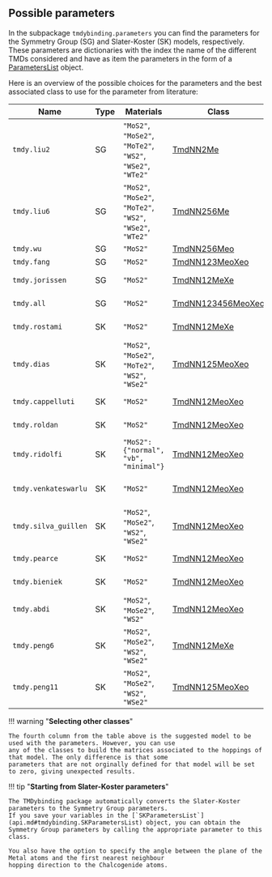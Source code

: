 ## Possible parameters

In the subpackage `tmdybinding.parameters` you can find the parameters for the
Symmetry Group (SG) and Slater-Koster (SK) models, respectively. These parameters are dictionaries with the
index the name of the different TMDs considered and have as item the parameters in the form of a
[ParametersList](api.md#tmdybinding.ParametersList) object.

Here is an overview of the possible choices for the parameters and the best associated class to use for the parameter
from literature:

| Name                 | Type | Materials                                                   | Class               | Ref                      |
|----------------------|------|-------------------------------------------------------------|---------------------|--------------------------|
| `tmdy.liu2`          | SG   | `"MoS2"`, `"MoSe2"`, `"MoTe2"`, `"WS2"`, `"WSe2"`, `"WTe2"` | [TmdNN2Me]          | [G-B. Liu, 2013]         |
| `tmdy.liu6`          | SG   | `"MoS2"`, `"MoSe2"`, `"MoTe2"`, `"WS2"`, `"WSe2"`, `"WTe2"` | [TmdNN256Me]        | [G-B. Liu, 2013]         |
| `tmdy.wu`            | SG   | `"MoS2"`                                                    | [TmdNN256Meo]       | [F. Wu, 2015]            |
| `tmdy.fang`          | SG   | `"MoS2"`                                                    | [TmdNN123MeoXeo]    | [S. Fang, 2015]          |
| `tmdy.jorissen`      | SG   | `"MoS2"`                                                    | [TmdNN12MeXe]       | [B. Jorissen, 2024]      |
| `tmdy.all`           | SG   | `"MoS2"`                                                    | [TmdNN123456MeoXeo] | [B. Jorissen, 2024]      |
| `tmdy.rostami`       | SK   | `"MoS2"`                                                    | [TmdNN12MeXe]       | [H. Rostami, 2015]       |
| `tmdy.dias`          | SK   | `"MoS2"`, `"MoSe2"`, `"MoTe2"`, `"WS2"`, `"WSe2"`           | [TmdNN125MeoXeo]    | [A. Dias, 2018]          |
| `tmdy.cappelluti`    | SK   | `"MoS2"`                                                    | [TmdNN12MeoXeo]     | [E. Cappelluti, 2013]    |
| `tmdy.roldan`        | SK   | `"MoS2"`                                                    | [TmdNN12MeoXeo]     | [R. Roldan, 2014]        |
| `tmdy.ridolfi`       | SK   | `"MoS2": {"normal", "vb", "minimal"}`                       | [TmdNN12MeoXeo]     | [E. Ridolfi, 2015]       |
| `tmdy.venkateswarlu` | SK   | `"MoS2"`                                                    | [TmdNN12MeoXeo]     | [S. Venkateswarlu, 2020] |
| `tmdy.silva_guillen` | SK   | `"MoS2"`, `"MoSe2"`, `"WS2"`, `"WSe2"`                      | [TmdNN12MeoXeo]     | [J. Silva-Guillen, 2016] |
| `tmdy.pearce`        | SK   | `"MoS2"`                                                    | [TmdNN12MeoXeo]     | [A. Pearce, 2016]        |
| `tmdy.bieniek`       | SK   | `"MoS2"`                                                    | [TmdNN12MeoXeo]     | [M. Bieniek, 2018]       |
| `tmdy.abdi`          | SK   | `"MoS2"`,  `"MoSe2"`, `"WS2"`                               | [TmdNN12MeoXeo]     | [M. Abdi, 2020]          |
| `tmdy.peng6`         | SK   | `"MoS2"`, `"MoSe2"`, `"WS2"`, `"WSe2"`                      | [TmdNN12MeXe]       | [Z. Peng, 2024]          |
| `tmdy.peng11`        | SK   | `"MoS2"`, `"MoSe2"`, `"WS2"`, `"WSe2"`                      | [TmdNN125MeoXeo]    | [Z. Peng, 2024]          |

!!! warning "**Selecting other classes**"

    The fourth column from the table above is the suggested model to be used with the parameters. However, you can use
    any of the classes to build the matrices associated to the hoppings of that model. The only difference is that some
    parameters that are not orginally defined for that model will be set to zero, giving unexpected results.


!!! tip "**Starting from Slater-Koster parameters**"

    The TMDybinding package automatically converts the Slater-Koster parameters to the Symmetry Group parameters.
    If you save your variables in the [`SKParametersList`](api.md#tmdybinding.SKParametersList) object, you can obtain the
    Symmetry Group parameters by calling the appropriate parameter to this class.

    You also have the option to specify the angle between the plane of the Metal atoms and the first nearest neighbour
    hopping direction to the Chalcogenide atoms.


[comment]: # (The following are the links to the classes)
[TmdNN2Me]: api.md#tmdybinding.TmdNN2Me
[TmdNN256Me]: api.md#tmdybinding.TmdNN256Me
[TmdNN256Meo]: api.md#tmdybinding.TmdNN256Meo
[TmdNN123MeoXeo]: api.md/#tmdybinding.TmdNN123MeoXeo
[TmdNN12MeXe]: api.md#tmdybinding.TmdNN12MeXe
[TmdNN123456MeoXeo]: api.md#tmdybinding.TmdNN123456MeoXeo
[TmdNN125MeoXeo]: api.md#tmdybinding.TmdNN125MeoXeo
[TmdNN12MeoXeo]: api.md#tmdybinding.TmdNN12MeoXeo

[comment]: # (The following are the links to the publications)
[G-B. Liu, 2013]: https://doi.org/10.1103/PhysRevB.88.085433
[F. Wu, 2015]: https://doi.org/10.1103/PhysRevB.91.075310
[S. Fang, 2015]: https://doi.org/10.1103/PhysRevB.92.205108
[B. Jorissen, 2024]: https://doi.org/10.21468/SciPostPhysCore.7.1.004
[H. Rostami, 2015]: https://doi.org/10.1103/PhysRevB.92.195402
[A. Dias, 2018]: https://doi.org/10.1103/PhysRevB.98.075202
[E. Cappelluti, 2013]: https://doi.org/10.1103/PhysRevB.88.075409
[R. Roldan, 2014]: https://doi.org/10.1088/2053-1583/1/3/034003
[E. Ridolfi, 2015]: https://doi.org/10.1088/0953-8984/27/36/365501
[S. Venkateswarlu, 2020]: https://doi.org/10.1103/PhysRevB.102.081103
[J. Silva-Guillen, 2016]: https://doi.org/10.3390/app6100284
[A. Pearce, 2016]: https://doi.org/10.1103/PhysRevB.94.155416
[M. Bieniek, 2018]: https://doi.org/10.1103/PhysRevB.97.085153
[M. Abdi, 2020]: https://doi.org/10.1149/2162-8777/abb28b
[Z. Peng, 2024]: https://doi.org/10.1103/PhysRevB.109.245412
